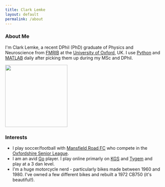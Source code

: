 ```yaml
---
title: Clark Lemke
layout: default
permalink: /about
---
```

### About Me
I'm Clark Lemke, a recent DPhil (PhD) graduate of Physics and Neuroscience from [FMRIB](http://www.ndcn.ox.ac.uk/divisions/fmrib) at the [University of Oxford](http://www.ox.ac.uk/), UK. I use [Python](https://www.python.org/) and [MATLAB](www.mathworks.com/products/matlab/) daily after picking them up during my MSc and DPhil.

<img src="http://ana1ysis.github.io/assets/clark_photo.JPG" width="200"/>

### Interests
 * I play soccer/football with [Mansfield Road FC](http://www.mansfieldroad.co.uk/) who compete in the [Oxfordshire Senior League](http://fulltime.thefa.com/Index.do?league=5277609).
 * I am an avid [Go](https://en.wikipedia.org/wiki/Go_%28game%29) player. I play online primarly on [KGS](https://www.gokgs.com/) and [Tygem](http://www.tygemgo.com/) and play at a 3 dan level.
 * I'm a huge motorcycle nerd - particularly bikes made between 1960 and 1980. I've owned a few different bikes and rebuilt a 1972 CB750 (it's beautiful!).
